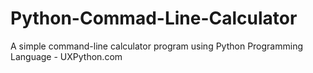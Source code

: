 # Python-Commad-Line-Calculator
A simple command-line calculator program using Python Programming Language - UXPython.com
